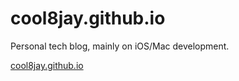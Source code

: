 # cool8jay.github.io

Personal tech blog, mainly on iOS/Mac development.

[cool8jay.github.io](https://cool8jay.github.io)
